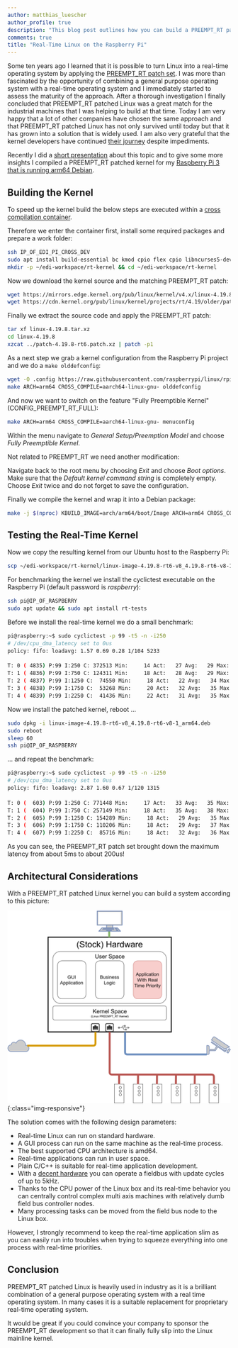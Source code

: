 ```yaml
---
author: matthias_luescher
author_profile: true
description: "This blog post outlines how you can build a PREEMPT_RT patched arm64 Linux kernel for the Raspberry Pi. Furthermore it gives some insights of the benefits that PREEMPT_RT delivers."
comments: true
title: "Real-Time Linux on the Raspberry Pi"
---
```


Some ten years ago I learned that it is possible to turn Linux into a real-time operating system
by applying the [PREEMPT_RT patch set](https://wiki.linuxfoundation.org/realtime/start).
I was more than fascinated by the opportunity of combining a general purpose operating system
with a real-time operating system and I immediately started to assess the maturity of the
approach. After a thorough investigation I finally concluded that PREEMPT_RT patched Linux
was a great match for the industrial machines that I was helping to build at that time. Today I am
very happy that a lot of other companies have chosen the same approach and that PREEMPT_RT patched
Linux has not only survived until today but that it has grown into a solution that is widely
used. I am also very grateful that the kernel developers have continued
[their journey](https://wiki.linuxfoundation.org/realtime/rtl/blog#guest-blog-post-from-bmw-car-itreal-time-linux-continues-its-way-to-main-line-development-and-beyond)
despite impediments.

Recently I did a [short presentation](https://www.get-edi.io/assets/pdfs/RealTimeLinux.pdf) 
about this topic and to give some more insights I compiled a PREEMPT_RT patched kernel for my
[Raspberry Pi 3 that is running arm64 Debian](/A-new-Approach-to-Operating-System-Image-Generation/).

## Building the Kernel

To speed up the kernel build the below steps are executed within a 
[cross compilation container](https://github.com/lueschem/edi-pi#creating-a-cross-development-lxd-container).

Therefore we enter the container first, install some required packages and prepare a work folder:

``` bash
ssh IP_OF_EDI_PI_CROSS_DEV
sudo apt install build-essential bc kmod cpio flex cpio libncurses5-dev bison libssl-dev wget
mkdir -p ~/edi-workspace/rt-kernel && cd ~/edi-workspace/rt-kernel
```

Now we download the kernel source and the matching PREEMPT_RT patch:

``` bash
wget https://mirrors.edge.kernel.org/pub/linux/kernel/v4.x/linux-4.19.8.tar.xz
wget https://cdn.kernel.org/pub/linux/kernel/projects/rt/4.19/older/patch-4.19.8-rt6.patch.xz
```

Finally we extract the source code and apply the PREEMPT_RT patch:

``` bash
tar xf linux-4.19.8.tar.xz
cd linux-4.19.8
xzcat ../patch-4.19.8-rt6.patch.xz | patch -p1
```

As a next step we grab a kernel configuration from the Raspberry Pi project and we do a
`make olddefconfig`:

``` bash
wget -O .config https://raw.githubusercontent.com/raspberrypi/linux/rpi-4.18.y/arch/arm64/configs/bcmrpi3_defconfig
make ARCH=arm64 CROSS_COMPILE=aarch64-linux-gnu- olddefconfig
```

And now we want to switch on the feature "Fully Preemptible Kernel" (CONFIG_PREEMPT_RT_FULL):

``` bash
make ARCH=arm64 CROSS_COMPILE=aarch64-linux-gnu- menuconfig
```

Within the menu navigate to _General Setup/Preemption Model_ and choose _Fully Preemptible Kernel_.

Not related to PREEMPT_RT we need another modification:

Navigate back to the root menu by choosing _Exit_ and choose _Boot options_. Make sure that
the _Default kernel command string_ is completely empty. Choose _Exit_ twice and do not forget
to save the configuration.

Finally we compile the kernel and wrap it into a Debian package:

``` bash
make -j $(nproc) KBUILD_IMAGE=arch/arm64/boot/Image ARCH=arm64 CROSS_COMPILE=aarch64-linux-gnu- deb-pkg
```

## Testing the Real-Time Kernel

Now we copy the resulting kernel from our Ubuntu host to the Raspberry Pi:

``` bash
scp ~/edi-workspace/rt-kernel/linux-image-4.19.8-rt6-v8_4.19.8-rt6-v8-1_arm64.deb pi@IP_OF_RASPBERRY:
```

For benchmarking the kernel we install the cyclictest executable on the Raspberry Pi
(default password is _raspberry_):

``` bash
ssh pi@IP_OF_RASPBERRY
sudo apt update && sudo apt install rt-tests
```

Before we install the real-time kernel we do a small benchmark:

``` bash
pi@raspberry:~$ sudo cyclictest -p 99 -t5 -n -i250
# /dev/cpu_dma_latency set to 0us
policy: fifo: loadavg: 1.57 0.69 0.28 1/104 5233          

T: 0 ( 4835) P:99 I:250 C: 372513 Min:     14 Act:   27 Avg:   29 Max:    3009
T: 1 ( 4836) P:99 I:750 C: 124311 Min:     18 Act:   28 Avg:   29 Max:     590
T: 2 ( 4837) P:99 I:1250 C:  74550 Min:     18 Act:   22 Avg:   34 Max:    2803
T: 3 ( 4838) P:99 I:1750 C:  53268 Min:     20 Act:   32 Avg:   35 Max:    4747
T: 4 ( 4839) P:99 I:2250 C:  41436 Min:     22 Act:   31 Avg:   35 Max:    2255
```

Now we install the patched kernel, reboot ...

``` bash
sudo dpkg -i linux-image-4.19.8-rt6-v8_4.19.8-rt6-v8-1_arm64.deb
sudo reboot
sleep 60
ssh pi@IP_OF_RASPBERRY
```

... and repeat the benchmark:

``` bash
pi@raspberry:~$ sudo cyclictest -p 99 -t5 -n -i250
# /dev/cpu_dma_latency set to 0us
policy: fifo: loadavg: 2.87 1.60 0.67 1/120 1315          

T: 0 (  603) P:99 I:250 C: 771448 Min:     17 Act:   33 Avg:   35 Max:     177
T: 1 (  604) P:99 I:750 C: 257149 Min:     18 Act:   35 Avg:   38 Max:     205
T: 2 (  605) P:99 I:1250 C: 154289 Min:     18 Act:   29 Avg:   35 Max:     145
T: 3 (  606) P:99 I:1750 C: 110206 Min:     18 Act:   29 Avg:   37 Max:     148
T: 4 (  607) P:99 I:2250 C:  85716 Min:     18 Act:   32 Avg:   36 Max:     164
```

As you can see, the PREEMPT_RT patch set brought down the maximum latency from about 5ms
to about 200us!

## Architectural Considerations

With a PREEMPT_RT patched Linux kernel you can build a system according to this picture:

![real-time Linux system](/assets/images/blog/rt_linux_setup.png){:class="img-responsive"}

The solution comes with the following design parameters:

- Real-time Linux can run on standard hardware.
- A GUI process can run on the same machine as the real-time process.
- The best supported CPU architecture is amd64.
- Real-time applications can run in user space.
- Plain C/C++ is suitable for real-time application development.
- With a [decent hardware]((https://www.osadl.org/QA-Farm-Realtime.qa-farm-about.0.html))
you can operate a fieldbus with update cycles of up to 5kHz.
- Thanks to the CPU power of the Linux box and its real-time behavior
you can centrally control complex multi axis machines with relatively
dumb field bus controller nodes.
- Many processing tasks can be moved from the field bus node to the Linux box.

However, I strongly recommend to keep the real-time application slim as you can easily run into
troubles when trying to squeeze everything into one process with real-time priorities.

## Conclusion

PREEMPT_RT patched Linux is heavily used in industry as it is a brilliant combination of a
general purpose operating system with a real time operating system. In many cases it is a suitable
replacement for proprietary real-time operating system.

It would be great if you could convince your company to sponsor the PREEMPT_RT development so
that it can finally fully slip into the Linux mainline kernel.
